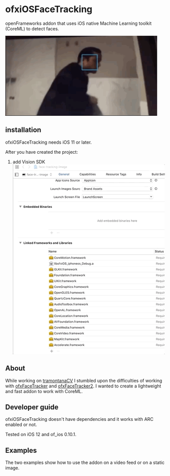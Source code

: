 # ofxiOSFaceTracking
openFrameworks addon that uses iOS native Machine Learning toolkit (CoreML) to detect faces. 

![preview](./preview.gif)

## installation

ofxiOSFaceTracking needs  iOS 11 or later.

After you have created the project:

1. add Vision SDK
![preview](./addVisionFramework.gif)


## About
While working on [tramontanaCV](https://tramontana.xyz/tramontanacv) I stumbled upon the difficulties of working with [ofxFaceTracker](https://github.com/kylemcdonald/ofxFaceTracker) and [ofxFaceTracker2](https://github.com/HalfdanJ/ofxFaceTracker2). I wanted to create a lightweight and fast addon to work with CoreML.

## Developer guide
ofxiOSFaceTracking doesn't have dependencies and it works with ARC enabled or not.

Tested on iOS 12 and of_ios 0.10.1.

## Examples
The two examples show how to use the addon on a video feed or on a static image.





